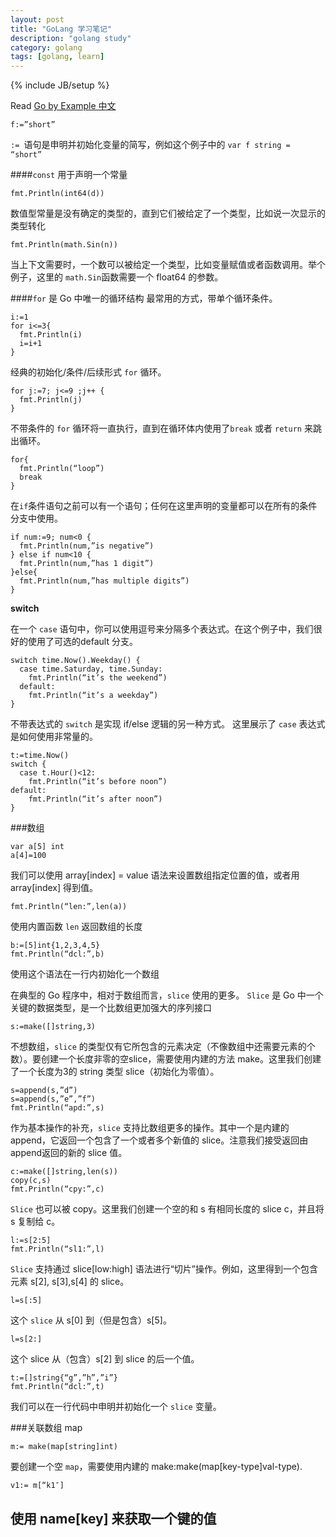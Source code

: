 ```yaml
---
layout: post
title: "GoLang 学习笔记"
description: "golang study"
category: golang
tags: [golang, learn]
---
```

{% include JB/setup %}

Read [Go by Example 中文](http://everyx.in/gobyexample/)

    f:=”short”
`:= `语句是申明并初始化变量的简写，例如这个例子中的 `var f string = “short”`

####`const` 用于声明一个常量

    fmt.Println(int64(d))
数值型常量是没有确定的类型的，直到它们被给定了一个类型，比如说一次显示的类型转化

    fmt.Println(math.Sin(n))
当上下文需要时，一个数可以被给定一个类型，比如变量赋值或者函数调用。举个例子，这里的 `math.Sin`函数需要一个 float64 的参数。

<!--break-->

####`for` 是 Go 中唯一的循环结构
最常用的方式，带单个循环条件。
  
    i:=1
    for i<=3{
      fmt.Println(i)
      i=i+1
    }
	
经典的初始化/条件/后续形式 `for` 循环。

    for j:=7; j<=9 ;j++ {
      fmt.Println(j)
    }

不带条件的 `for` 循环将一直执行，直到在循环体内使用了`break` 或者 `return` 来跳出循环。

    for{
      fmt.Println(“loop”)
      break
    }
	
在`if`条件语句之前可以有一个语句；任何在这里声明的变量都可以在所有的条件分支中使用。

	if num:=9; num<0 {
	  fmt.Println(num,”is negative”)
	} else if num<10 {
	  fmt.Println(num,”has 1 digit”)
	}else{
	  fmt.Println(num,”has multiple digits”)
	}

**switch**

在一个 `case` 语句中，你可以使用逗号来分隔多个表达式。在这个例子中，我们很好的使用了可选的default 分支。

    switch time.Now().Weekday() {
      case time.Saturday, time.Sunday:
        fmt.Println(“it’s the weekend”)
      default:
        fmt.Println(“it’s a weekday”)
    }

不带表达式的 `switch` 是实现 if/else 逻辑的另一种方式。
这里展示了 `case` 表达式是如何使用非常量的。

    t:=time.Now()
    switch {
      case t.Hour()<12:
        fmt.Println(“it’s before noon”)
    default:
        fmt.Println(“it’s after noon”)
    }
	
###数组

    var a[5] int
    a[4]=100

我们可以使用 array[index] = value 语法来设置数组指定位置的值，或者用 array[index] 得到值。

    fmt.Println(“len:”,len(a))

使用内置函数 `len` 返回数组的长度

    b:=[5]int{1,2,3,4,5}
    fmt.Println(“dcl:”,b)

使用这个语法在一行内初始化一个数组


在典型的 Go 程序中，相对于数组而言，`slice` 使用的更多。
`Slice` 是 Go 中一个关键的数据类型，是一个比数组更加强大的序列接口

    s:=make([]string,3)

不想数组，`slice` 的类型仅有它所包含的元素决定（不像数组中还需要元素的个数）。要创建一个长度非零的空slice，需要使用内建的方法 make。这里我们创建了一个长度为3的 string 类型 slice（初始化为零值）。

    s=append(s,”d”)
    s=append(s,”e”,”f”)
    fmt.Println(“apd:”,s)

作为基本操作的补充，`slice` 支持比数组更多的操作。其中一个是内建的 append，它返回一个包含了一个或者多个新值的 slice。注意我们接受返回由 append返回的新的 slice 值。

    c:=make([]string,len(s))
    copy(c,s)
    fmt.Println(“cpy:”,c)

`Slice` 也可以被 copy。这里我们创建一个空的和 s 有相同长度的 slice c，并且将 s 复制给 c。

    l:=s[2:5]
    fmt.Println(“sl1:”,l)

`Slice` 支持通过 slice[low:high] 语法进行“切片”操作。例如，这里得到一个包含元素 s[2], s[3],s[4] 的 slice。

    l=s[:5]   
	
这个 `slice` 从 s[0] 到（但是包含）s[5]。

    l=s[2:]   

这个 slice 从（包含）s[2] 到 slice 的后一个值。

    t:=[]string{“g”,”h”,”i”}
    fmt.Println(“dcl:”,t)

我们可以在一行代码中申明并初始化一个 `slice` 变量。
	

###关联数组 map

    m:= make(map[string]int)

要创建一个空 `map`，需要使用内建的 make:make(map[key-type]val-type).

    v1:= m[“k1″]  
	
使用 name[key] 来获取一个键的值
---


